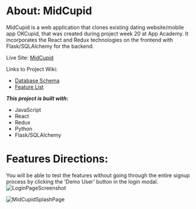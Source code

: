 # About: MidCupid

MidCupid is a web application that clones existing dating website/mobile app OKCupid, that was created during project week 20 at App Academy.
It incorporates the React and Redux technologies on the frontend with Flask/SQLAlchemy for the backend.

Live Site: [MidCupid](https://midcupid-no60.onrender.com) 

Links to Project Wiki:

- [Database Schema](https://github.com/ChrisE1911/python_project/wiki/Database-Schema)
- [Feature List](https://github.com/ChrisE1911/python_project/wiki/Feature-List)

**_This project is built with:_**

- JavaScript
- React
- Redux
- Python
- Flask/SQLAlchemy

# Features Directions:

You will be able to test the features without going through the entire signup process by clicking the 'Demo User' button in the login modal.
![LoginPageScreenshot](https://user-images.githubusercontent.com/106803067/219902855-5b84042b-c96f-493e-bed9-fe9718691cb0.png)

![MidCupidSplashPage](https://user-images.githubusercontent.com/106803067/219902941-8d9ed647-41ac-44cf-b2ba-40d71cdde61c.png)
